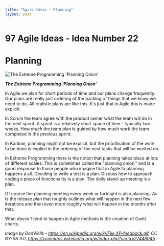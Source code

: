 ```yaml
---
title: "Agile Ideas - Planning"
layout: post 
---
```



# 97 Agile Ideas - Idea Number 22 
# Planning 

![The Extreme Programming 'Planning Onion'](Extreme_Programming.svg)

***The Extreme Programming 'Planning Onion'***

In Agile we plan for short periods of time and our plans change frequently. Our plans are really just ordering of the backlog of things that we know we need to do. All realistic plans are like this. It's just that in Agile this is made explicit.

In Scrum the team agree with the product owner what the team will do in the next sprint. A sprint is a relatively short space of time - typically two weeks. How *much* the team plan is guided by how much work the team completed in the previous sprint.

In Kanban, planning might not be explicit, but the prioritisation of the work to be done *is* explicit in the ordering of the next tasks that will be worked on.

In Extreme Programming there is the notion that planning takes place at lots of different scales. This is sometimes called the "planning onion," and is a good response to those people who imagine that in Agile to planning happens a all. Deciding to write a test is a plan. Discuss how to approach coding a piece of functionality is a plan. The daily stand-up meeting is a plan. 

Of course the planning meeting every week or fortnight is also planning. As is the release plan that roughly outlines what will happen in the next few iterations and then even more roughly what will happen in the months after that.

What *doesn't* tend to happen in Agile methods is the creation of Gantt charts.


*Image by DonWells - https://en.wikipedia.org/wiki/File:XP-feedback.gif, CC BY-SA 3.0, https://commons.wikimedia.org/w/index.php?curid=27448045*

